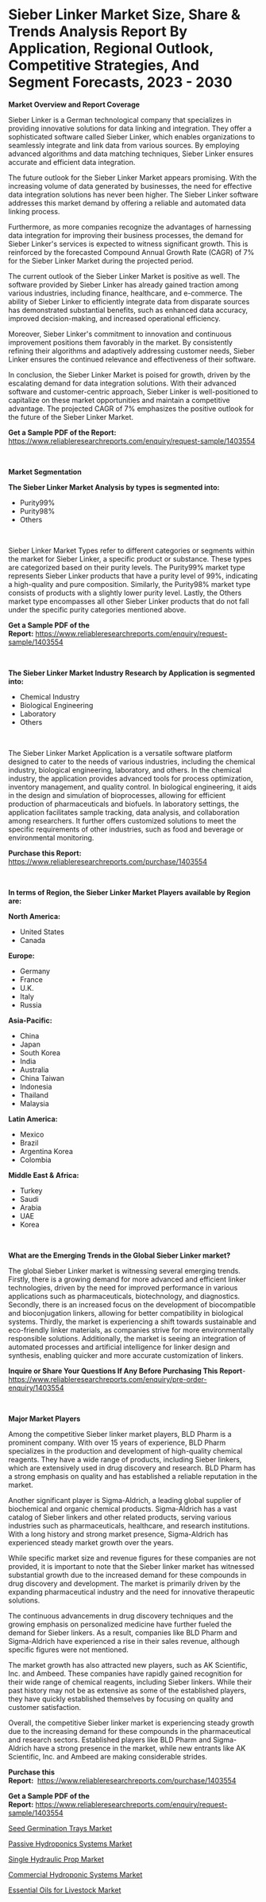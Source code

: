 <p><h1>Sieber Linker Market Size, Share & Trends Analysis Report By Application, Regional Outlook, Competitive Strategies, And Segment Forecasts, 2023 - 2030</h1></p><p><strong>Market Overview and Report Coverage</strong></p>
<p><p>Sieber Linker is a German technological company that specializes in providing innovative solutions for data linking and integration. They offer a sophisticated software called Sieber Linker, which enables organizations to seamlessly integrate and link data from various sources. By employing advanced algorithms and data matching techniques, Sieber Linker ensures accurate and efficient data integration.</p><p>The future outlook for the Sieber Linker Market appears promising. With the increasing volume of data generated by businesses, the need for effective data integration solutions has never been higher. The Sieber Linker software addresses this market demand by offering a reliable and automated data linking process.</p><p>Furthermore, as more companies recognize the advantages of harnessing data integration for improving their business processes, the demand for Sieber Linker's services is expected to witness significant growth. This is reinforced by the forecasted Compound Annual Growth Rate (CAGR) of 7% for the Sieber Linker Market during the projected period.</p><p>The current outlook of the Sieber Linker Market is positive as well. The software provided by Sieber Linker has already gained traction among various industries, including finance, healthcare, and e-commerce. The ability of Sieber Linker to efficiently integrate data from disparate sources has demonstrated substantial benefits, such as enhanced data accuracy, improved decision-making, and increased operational efficiency.</p><p>Moreover, Sieber Linker's commitment to innovation and continuous improvement positions them favorably in the market. By consistently refining their algorithms and adaptively addressing customer needs, Sieber Linker ensures the continued relevance and effectiveness of their software.</p><p>In conclusion, the Sieber Linker Market is poised for growth, driven by the escalating demand for data integration solutions. With their advanced software and customer-centric approach, Sieber Linker is well-positioned to capitalize on these market opportunities and maintain a competitive advantage. The projected CAGR of 7% emphasizes the positive outlook for the future of the Sieber Linker Market.</p></p>
<p><strong>Get a Sample PDF of the Report:</strong> <a href="https://www.reliableresearchreports.com/enquiry/request-sample/1403554">https://www.reliableresearchreports.com/enquiry/request-sample/1403554</a></p>
<p>&nbsp;</p>
<p><strong>Market Segmentation</strong></p>
<p><strong>The Sieber Linker Market Analysis by types is segmented into:</strong></p>
<p><ul><li>Purity99%</li><li>Purity98%</li><li>Others</li></ul></p>
<p>&nbsp;</p>
<p><p>Sieber Linker Market Types refer to different categories or segments within the market for Sieber Linker, a specific product or substance. These types are categorized based on their purity levels. The Purity99% market type represents Sieber Linker products that have a purity level of 99%, indicating a high-quality and pure composition. Similarly, the Purity98% market type consists of products with a slightly lower purity level. Lastly, the Others market type encompasses all other Sieber Linker products that do not fall under the specific purity categories mentioned above.</p></p>
<p><strong>Get a Sample PDF of the Report:</strong>&nbsp;<a href="https://www.reliableresearchreports.com/enquiry/request-sample/1403554">https://www.reliableresearchreports.com/enquiry/request-sample/1403554</a></p>
<p>&nbsp;</p>
<p><strong>The Sieber Linker Market Industry Research by Application is segmented into:</strong></p>
<p><ul><li>Chemical Industry</li><li>Biological Engineering</li><li>Laboratory</li><li>Others</li></ul></p>
<p>&nbsp;</p>
<p><p>The Sieber Linker Market Application is a versatile software platform designed to cater to the needs of various industries, including the chemical industry, biological engineering, laboratory, and others. In the chemical industry, the application provides advanced tools for process optimization, inventory management, and quality control. In biological engineering, it aids in the design and simulation of bioprocesses, allowing for efficient production of pharmaceuticals and biofuels. In laboratory settings, the application facilitates sample tracking, data analysis, and collaboration among researchers. It further offers customized solutions to meet the specific requirements of other industries, such as food and beverage or environmental monitoring.</p></p>
<p><strong>Purchase this Report:</strong>&nbsp; <a href="https://www.reliableresearchreports.com/purchase/1403554">https://www.reliableresearchreports.com/purchase/1403554</a></p>
<p>&nbsp;</p>
<p><strong>In terms of Region, the Sieber Linker Market Players available by Region are:</strong></p>
<p>
    <p> <strong> North America: </strong>
        <ul>
            <li>United States</li>
            <li>Canada</li>
        </ul>
        </p> 
    <p> <strong> Europe: </strong>
        <ul>
            <li>Germany</li>
            <li>France</li>
            <li>U.K.</li>
            <li>Italy</li>
            <li>Russia</li>
        </ul>
        </p> 
    <p> <strong> Asia-Pacific: </strong>
        <ul>
            <li>China</li>
            <li>Japan</li>
            <li>South Korea</li>
            <li>India</li>
            <li>Australia</li>
            <li>China Taiwan</li>
            <li>Indonesia</li>
            <li>Thailand</li>
            <li>Malaysia</li>
        </ul>
        </p> 
    <p> <strong> Latin America: </strong>
        <ul>
            <li>Mexico</li>
            <li>Brazil</li>
            <li>Argentina Korea</li>
            <li>Colombia</li>
        </ul>
        </p> 
    <p> <strong> Middle East & Africa: </strong>
        <ul>
            <li>Turkey</li>
            <li>Saudi</li>
            <li>Arabia</li>
            <li>UAE</li>
            <li>Korea</li>
        </ul>
    </p>
    </p>
<p>&nbsp;</p>
<p><strong>What are the Emerging Trends in the Global Sieber Linker market?</strong></p>
<p><p>The global Sieber Linker market is witnessing several emerging trends. Firstly, there is a growing demand for more advanced and efficient linker technologies, driven by the need for improved performance in various applications such as pharmaceuticals, biotechnology, and diagnostics. Secondly, there is an increased focus on the development of biocompatible and bioconjugation linkers, allowing for better compatibility in biological systems. Thirdly, the market is experiencing a shift towards sustainable and eco-friendly linker materials, as companies strive for more environmentally responsible solutions. Additionally, the market is seeing an integration of automated processes and artificial intelligence for linker design and synthesis, enabling quicker and more accurate customization of linkers.</p></p>
<p><strong>Inquire or Share Your Questions If Any Before Purchasing This Report</strong>- <a href="https://www.reliableresearchreports.com/enquiry/pre-order-enquiry/1403554">https://www.reliableresearchreports.com/enquiry/pre-order-enquiry/1403554</a></p>
<p>&nbsp;</p>
<p><strong>Major Market Players</strong></p>
<p><p>Among the competitive Sieber linker market players, BLD Pharm is a prominent company. With over 15 years of experience, BLD Pharm specializes in the production and development of high-quality chemical reagents. They have a wide range of products, including Sieber linkers, which are extensively used in drug discovery and research. BLD Pharm has a strong emphasis on quality and has established a reliable reputation in the market.</p><p>Another significant player is Sigma-Aldrich, a leading global supplier of biochemical and organic chemical products. Sigma-Aldrich has a vast catalog of Sieber linkers and other related products, serving various industries such as pharmaceuticals, healthcare, and research institutions. With a long history and strong market presence, Sigma-Aldrich has experienced steady market growth over the years.</p><p>While specific market size and revenue figures for these companies are not provided, it is important to note that the Sieber linker market has witnessed substantial growth due to the increased demand for these compounds in drug discovery and development. The market is primarily driven by the expanding pharmaceutical industry and the need for innovative therapeutic solutions.</p><p>The continuous advancements in drug discovery techniques and the growing emphasis on personalized medicine have further fueled the demand for Sieber linkers. As a result, companies like BLD Pharm and Sigma-Aldrich have experienced a rise in their sales revenue, although specific figures were not mentioned.</p><p>The market growth has also attracted new players, such as AK Scientific, Inc. and Ambeed. These companies have rapidly gained recognition for their wide range of chemical reagents, including Sieber linkers. While their past history may not be as extensive as some of the established players, they have quickly established themselves by focusing on quality and customer satisfaction.</p><p>Overall, the competitive Sieber linker market is experiencing steady growth due to the increasing demand for these compounds in the pharmaceutical and research sectors. Established players like BLD Pharm and Sigma-Aldrich have a strong presence in the market, while new entrants like AK Scientific, Inc. and Ambeed are making considerable strides.</p></p>
<p><strong>Purchase this Report:</strong>&nbsp;&nbsp;<a href="https://www.reliableresearchreports.com/purchase/1403554">https://www.reliableresearchreports.com/purchase/1403554</a></p>
<p></p>
<p><strong>Get a Sample PDF of the Report:</strong>&nbsp;<a href="https://www.reliableresearchreports.com/enquiry/request-sample/1403554">https://www.reliableresearchreports.com/enquiry/request-sample/1403554</a></p>
<p><p><a href="https://medium.com/@marlonblick/seed-germination-trays-market-furnishes-information-on-market-share-market-trends-and-market-b19214881f1a">Seed Germination Trays Market</a></p><p><a href="https://medium.com/@terrellconn/passive-hydroponics-systems-market-the-key-to-successful-business-strategy-forecast-till-2030-fcdcb9517a37">Passive Hydroponics Systems Market</a></p><p><a href="https://github.com/RichRobinson5/Market-Research-Report-List-2/blob/main/single-hydraulic-prop-market.md">Single Hydraulic Prop Market</a></p><p><a href="https://medium.com/@jazminjones30/commercial-hydroponic-systems-market-competitive-analysis-market-trends-and-forecast-to-2030-173eff9c6969">Commercial Hydroponic Systems Market</a></p><p><a href="https://medium.com/@aliciahaley1989/essential-oils-for-livestock-market-insight-market-trends-growth-forecasted-from-2023-to-2030-998ef5850013">Essential Oils for Livestock Market</a></p></p>